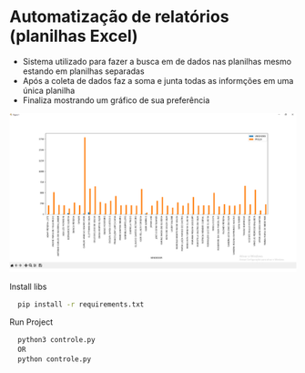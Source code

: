 # Automatização de relatórios (planilhas Excel)

- Sistema utilizado para fazer a busca em de dados nas planilhas mesmo estando em planilhas separadas 
- Após a coleta de dados faz a soma e junta todas as informções em uma única planilha
- Finaliza mostrando um gráfico de sua preferência

<img src="./print/grafico.png">


Install libs

```bash
  pip install -r requirements.txt
```

Run Project
```bash
  python3 controle.py
  OR
  python controle.py
```